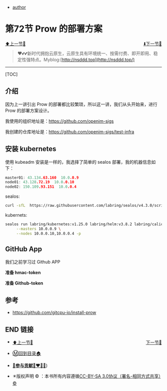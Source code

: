 + [author](http://nsddd.top)

# 第72节 Prow 的部署方案

<div><a href = '71.md' style='float:left'>⬆️上一节🔗  </a><a href = '73.md' style='float: right'>  ⬇️下一节🔗</a></div>
<br>

> ❤️💕💕新时代拥抱云原生，云原生具有环境统一、按需付费、即开即用、稳定性强特点。Myblog:[http://nsddd.top](http://nsddd.top/)

---
[TOC]

## 介绍

因为上一讲引出 Prow 的部署都比较繁琐，所以这一讲，我们从头开始来，进行 Prow 的部署方案设计。

我使用的组织地址是：https://github.com/openim-sigs

我创建的仓库地址是：https://github.com/openim-sigs/test-infra



## 安装 kubernetes 

使用 kubeadm 安装是一样的，我选择了简单的 sealos 部署，我的机器信息如下：

```go
master01: 43.134.63.160  10.0.0.9
node01: 43.128.72.19  10.0.0.10
node02: 150.109.93.151  10.0.0.4
```



sealos:

```bash
curl -sfL  https://raw.githubusercontent.com/labring/sealos/v4.3.0/scripts/install.sh | sh -s v4.2.0 labring/sealos
```



kubernets:

```bash
sealos run labring/kubernetes:v1.25.0 labring/helm:v3.8.2 labring/calico:v3.24.1 \
     --masters 10.0.0.9 \
     --nodes 10.0.0.10,10.0.0.4 -p
```





## GitHub App

我们之前学习过 Github APP

**准备 hmac-token**





**准备 Github-token**





## 参考

+ https://github.com/gitcpu-io/install-prow



## END 链接

<ul><li><div><a href = '71.md' style='float:left'>⬆️上一节🔗  </a><a href = '73.md' style='float: right'>  ️下一节🔗</a></div></li></ul>

+ [Ⓜ️回到目录🏠](../README.md)

+ [**🫵参与贡献💞❤️‍🔥💖**](https://nsddd.top/archives/contributors))

+ ✴️版权声明 &copy; ：本书所有内容遵循[CC-BY-SA 3.0协议（署名-相同方式共享）&copy;](http://zh.wikipedia.org/wiki/Wikipedia:CC-by-sa-3.0协议文本) 

